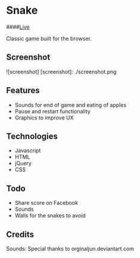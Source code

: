# Snake

####[Live][project]

[project]: http://www.cindyvandooren.com/Snake

Classic game built for the browser.

## Screenshot
![screenshot]
[screenshot]: ./screenshot.png

## Features
- Sounds for end of game and eating of apples
- Pause and restart functionality
- Graphics to improve UX

## Technologies
- Javascript
- HTML
- jQuery
- CSS

## Todo
- Share score on Facebook
- Sounds
- Walls for the snakes to avoid

## Credits
Sounds: Special thanks to orginaljun.deviantart.com
